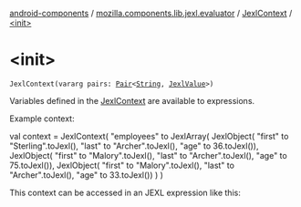 [android-components](../../index.md) / [mozilla.components.lib.jexl.evaluator](../index.md) / [JexlContext](index.md) / [&lt;init&gt;](./-init-.md)

# &lt;init&gt;

`JexlContext(vararg pairs: `[`Pair`](https://kotlinlang.org/api/latest/jvm/stdlib/kotlin/-pair/index.html)`<`[`String`](https://kotlinlang.org/api/latest/jvm/stdlib/kotlin/-string/index.html)`, `[`JexlValue`](../../mozilla.components.lib.jexl.value/-jexl-value/index.md)`>)`

Variables defined in the [JexlContext](index.md) are available to expressions.

Example context:

val context = JexlContext(
    "employees" to JexlArray(
        JexlObject(
            "first" to "Sterling".toJexl(),
            "last" to "Archer".toJexl(),
            "age" to 36.toJexl()),
        JexlObject(
            "first" to "Malory".toJexl(),
            "last" to "Archer".toJexl(),
            "age" to 75.toJexl()),
        JexlObject(
            "first" to "Malory".toJexl(),
            "last" to "Archer".toJexl(),
            "age" to 33.toJexl())
    )
)

This context can be accessed in an JEXL expression like this:

